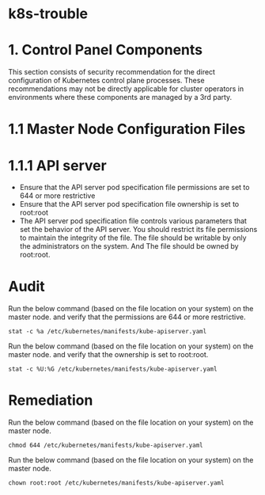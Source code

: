 # k8s-trouble

# 1. Control Panel Components 
This section consists of security recommendation for the direct configuration of Kubernetes control plane processes. These recommendations may not be directly applicable for cluster operators in environments where these components are managed by a 3rd party. 

# 1.1 Master Node Configuration Files

# 1.1.1 API server

- Ensure that the API server pod specification file permissions are set to 644 or more restrictive
- Ensure that the API server pod specification file ownership is set to root:root
- The API server pod specification file controls various parameters that set the behavior of the API server. You should restrict its file permissions to maintain
  the integrity of the file. The file should be writable by only the administrators on the system. And The file should be owned by root:root.

# Audit
Run the below command (based on the file location on your system) on the master node. and verify that the permissions are 644 or more restrictive.
```
stat -c %a /etc/kubernetes/manifests/kube-apiserver.yaml
```
Run the below command (based on the file location on your system) on the master node. and verify that the ownership is set to root:root.
```
stat -c %U:%G /etc/kubernetes/manifests/kube-apiserver.yaml
```

# Remediation
Run the below command (based on the file location on your system) on the master node.
```
chmod 644 /etc/kubernetes/manifests/kube-apiserver.yaml
```
Run the below command (based on the file location on your system) on the master node.
```
chown root:root /etc/kubernetes/manifests/kube-apiserver.yaml
```
